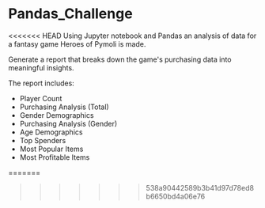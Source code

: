 # Pandas_Challenge
<<<<<<< HEAD
Using Jupyter notebook and Pandas an analysis of data for a fantasy game Heroes of Pymoli is made.

Generate a report that breaks down the game's purchasing data into meaningful insights.

The report includes:
* Player Count
* Purchasing Analysis (Total)
* Gender Demographics
* Purchasing Analysis (Gender)
* Age Demographics
* Top Spenders
* Most Popular Items
* Most Profitable Items

=======
>>>>>>> 538a90442589b3b41d97d78ed8b6650bd4a06e76
